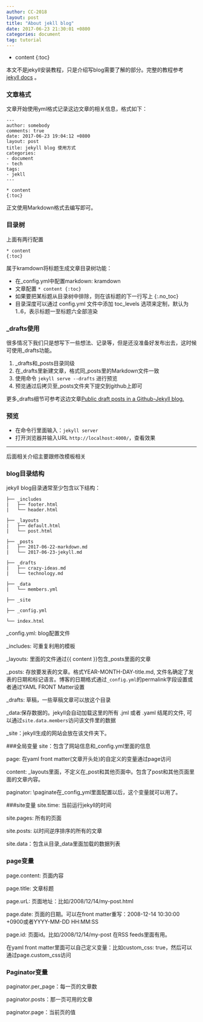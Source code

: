 ```yaml
---
author: CC-2018
layout: post
title: "About jekll blog"
date: 2017-06-23 21:30:01 +0800
categories: document
tag: tutorial
---
```


* content
{:toc}

本文不是jekyll安装教程，只是介绍写blog需要了解的部分。完整的教程参考 [jekyll docs](http://jekyllrb.com/docs/home/) 。

### 文章格式

文章开始使用yml格式记录这边文章的相关信息，格式如下：

    ---
    author: somebody
    comments: true
    date: 2017-06-23 19:04:12 +0800
    layout: post
    title: jekyll blog 使用方式
    categories:
    - document
    - tech
    tags:
    - jekll
    ---

    * content
    {:toc}

正文使用Markdown格式去编写即可。

### 目录树
上面有两行配置

    * content
    {:toc}

属于kramdown将标题生成文章目录树功能：
* 在\_config.yml中配置markdown: kramdown
* 文章配置 `* content {:toc}`
* 如果要把某标题从目录树中排除，则在该标题的下一行写上 {:.no_toc}
* 目录深度可以通过 config.yml 文件中添加 toc_levels 选项来定制，默认为 1..6，表示标题一至标题六全部渲染


### \_drafts使用
很多情况下我们只是想写下一些想法、记录等，但是还没准备好发布出去，这时候可使用\_drafts功能。

1. \_drafts和\_posts目录同级
2. 在\_drafts里新建文章，格式同\_posts里的Markdown文件一致
3. 使用命令 `jekyll serve --drafts` 进行预览
4. 预览通过后拷贝至\_posts文件夹下提交到github上即可

更多\_drafts细节可参考这边文章[Public draft posts in a Github-Jekyll blog.](http://hamishwillee.github.io/2014/06/11/public-drafts-in-jekyll/)

### 预览

+ 在命令行里面输入：`jekyll server`
+ 打开浏览器并输入URL `http://localhost:4000/`，查看效果

--------------------------------------------------------

后面相关介绍主要跟修改模板相关

### blog目录结构
jekyll blog目录通常至少包含以下结构：

    ├── _includes  
    |   ├── footer.html  
    |   └── header.html

    ├── _layouts  
    |   ├── default.html  
    |   └── post.html

    ├── _posts  
    |   ├── 2017-06-22-markdown.md  
    |   └── 2017-06-23-jekyll.md

    ├── _drafts  
    |   ├── crazy-ideas.md  
    |   └── technology.md

    ├── _data
    |   └── members.yml

    ├── _site

    ├── _config.yml

    └── index.html

\_config.yml: blog配置文件

\_includes: 可重复利用的模板

\_layouts: 里面的文件通过\{\{ content \}\}包含\_posts里面的文章

\_posts: 存放要发表的文章。格式YEAR-MONTH-DAY-title.md, 文件名确定了发表的日期和标记语言。博客的日期格式通过`_config.yml`的permalink字段设置或者通过YAML FRONT Matter设置

\_drafts: 草稿，一些草稿文章可以放这个目录

\_data:保存数据的。jekyll会自动加载这里的所有 .jml 或者 .yaml 结尾的文件, 可以通过`site.data.members`访问该文件里的数据

\_site：jekyll生成的网站会放在该文件夹下。


###全局变量
site：包含了网站信息和\_config.yml里面的信息

page: 在yaml front matter(文章开头处)的自定义的变量通过page访问

content: \_layouts里面，不定义在\_post和其他页面中。包含了post和其他页面里面的文章内容。

paginator: \paginate在_config_yml里面配置以后，这个变量就可以用了。

###site变量
site.time: 当前运行jekyll的时间

site.pages: 所有的页面

site.posts: 以时间逆序排序的所有的文章

site.data：包含从目录_data里面加载的数据列表

### page变量
page.content: 页面内容

page.title: 文章标题

page.urL: 页面地址：比如/2008/12/14/my-post.html

page.date: 页面的日期。可以在front matter重写：2008-12-14 10:30:00 +0900或者YYYY-MM-DD HH:MM:SS

page.id: 页面id。比如/2008/12/14/my-post 在RSS feeds里面有用。

在yaml front matter里面可以自己定义变量：比如custom_css: true，然后可以通过page.custom_css访问

### Paginator变量
paginator.per_page：每一页的文章数

paginator.posts：那一页可用的文章

paginator.page：当前页的值
